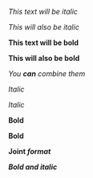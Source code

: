 *This text will be italic*

_This will also be italic_

**This text will be bold**

__This will also be bold__

_You **can** combine them_

*Italic*

_Italic_

**Bold**

__Bold__

**Joint _format_**

***Bold and italic***
